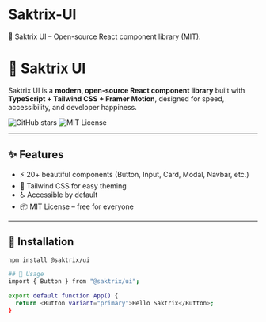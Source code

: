 # Saktrix-UI
🚀 Saktrix UI – Open-source React component library (MIT).

# 🌟 Saktrix UI

Saktrix UI is a **modern, open-source React component library** built with **TypeScript + Tailwind CSS + Framer Motion**, designed for speed, accessibility, and developer happiness.

![GitHub stars](https://img.shields.io/github/stars/saktrix/saktrix-ui?style=social)
![MIT License](https://img.shields.io/badge/license-MIT-green)

---

## ✨ Features
- ⚡ 20+ beautiful components (Button, Input, Card, Modal, Navbar, etc.)
- 🎨 Tailwind CSS for easy theming
- ♿ Accessible by default
- 📦 MIT License – free for everyone

---

## 🚀 Installation

```bash
npm install @saktrix/ui

## 📖 Usage
import { Button } from "@saktrix/ui";

export default function App() {
  return <Button variant="primary">Hello Saktrix</Button>;
}
